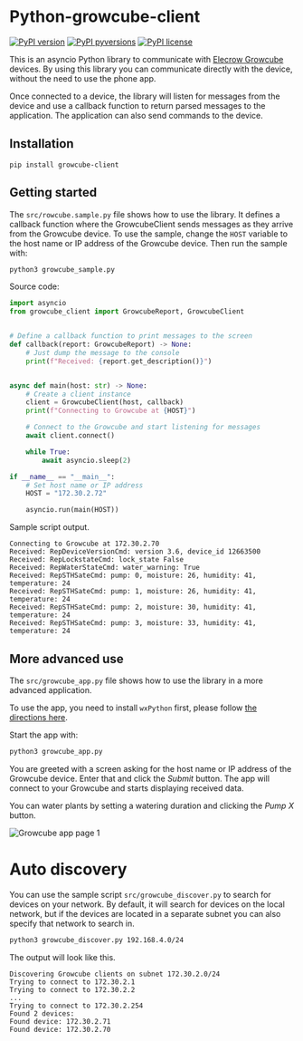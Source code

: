 # Python-growcube-client

[![PyPI version](https://badge.fury.io/py/growcube-client.svg)](https://badge.fury.io/py/growcube-client)
[![PyPI pyversions](https://img.shields.io/pypi/pyversions/growcube-client.svg)](https://pypi.python.org/pypi/growcube-client/)
[![PyPI license](https://img.shields.io/pypi/l/ansicolortags.svg)](https://pypi.python.org/pypi/ansicolortags/)

This is an asyncio Python library to communicate with 
[Elecrow Growcube](https://www.elecrow.com/growcube-gardening-plants-smart-watering-kit-device.html) devices.
By using this library you can communicate directly with the device, without the need to use the phone app.

Once connected to a device, the library will listen for messages from the device and use a callback function
to return parsed messages to the application. The application can also send commands to the device.

## Installation

```
pip install growcube-client
```

## Getting started

The `src/rowcube.sample.py` file shows how to use the library. It defines a callback function where the GrowcubeClient
sends messages as they arrive from the Growcube device. To use the sample, change the `HOST` variable to the host
name or IP address of the Growcube device. Then run the sample with:

```bash
python3 growcube_sample.py
```

Source code:

```python
import asyncio
from growcube_client import GrowcubeReport, GrowcubeClient


# Define a callback function to print messages to the screen
def callback(report: GrowcubeReport) -> None:
    # Just dump the message to the console
    print(f"Received: {report.get_description()}")


async def main(host: str) -> None:
    # Create a client instance
    client = GrowcubeClient(host, callback)
    print(f"Connecting to Growcube at {HOST}")

    # Connect to the Growcube and start listening for messages
    await client.connect()

    while True:
        await asyncio.sleep(2)

if __name__ == "__main__":
    # Set host name or IP address
    HOST = "172.30.2.72"

    asyncio.run(main(HOST))
```

Sample script output.

```text
Connecting to Growcube at 172.30.2.70
Received: RepDeviceVersionCmd: version 3.6, device_id 12663500
Received: RepLockstateCmd: lock_state False
Received: RepWaterStateCmd: water_warning: True
Received: RepSTHSateCmd: pump: 0, moisture: 26, humidity: 41, temperature: 24
Received: RepSTHSateCmd: pump: 1, moisture: 26, humidity: 41, temperature: 24
Received: RepSTHSateCmd: pump: 2, moisture: 30, humidity: 41, temperature: 24
Received: RepSTHSateCmd: pump: 3, moisture: 33, humidity: 41, temperature: 24
```

## More advanced use

The `src/growcube_app.py` file shows how to use the library in a more advanced application. 

To use the app, you need to install `wxPython` first, please follow [the directions here](https://wiki.wxpython.org/How%20to%20install%20wxPython).

Start the app with:
```bash
python3 growcube_app.py
```

You are greeted with a screen asking for the host name or IP address of the Growcube device. 
Enter that and click the _Submit_ button. The app will connect to your Growcube and starts
displaying received data.

You can water plants by setting a watering duration and clicking the _Pump X_ button.

![Growcube app page 1](assets/app1.png)

# Auto discovery

You can use the sample script `src/growcube_discover.py` to search for devices on your network. By default, it will
search for devices on the local network, but if the devices are located in a separate subnet you can also specify 
that network to search in. 

```bash
python3 growcube_discover.py 192.168.4.0/24
```

The output will look like this.

```
Discovering Growcube clients on subnet 172.30.2.0/24
Trying to connect to 172.30.2.1
Trying to connect to 172.30.2.2
...
Trying to connect to 172.30.2.254
Found 2 devices:
Found device: 172.30.2.71
Found device: 172.30.2.70
```